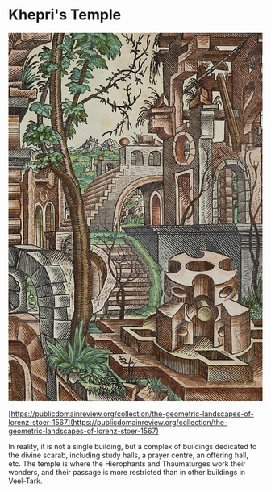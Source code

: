 # Khepri's Temple

![](<../../../.gitbook/assets/31 - Templo de Khepri.jpg>)

[https://publicdomainreview.org/collection/the-geometric-landscapes-of-lorenz-stoer-1567](https://publicdomainreview.org/collection/the-geometric-landscapes-of-lorenz-stoer-1567)

In reality, it is not a single building, but a complex of buildings dedicated to the divine scarab, including study halls, a prayer centre, an offering hall, etc. The temple is where the Hierophants and Thaumaturges work their wonders, and their passage is more restricted than in other buildings in Veel-Tark.
